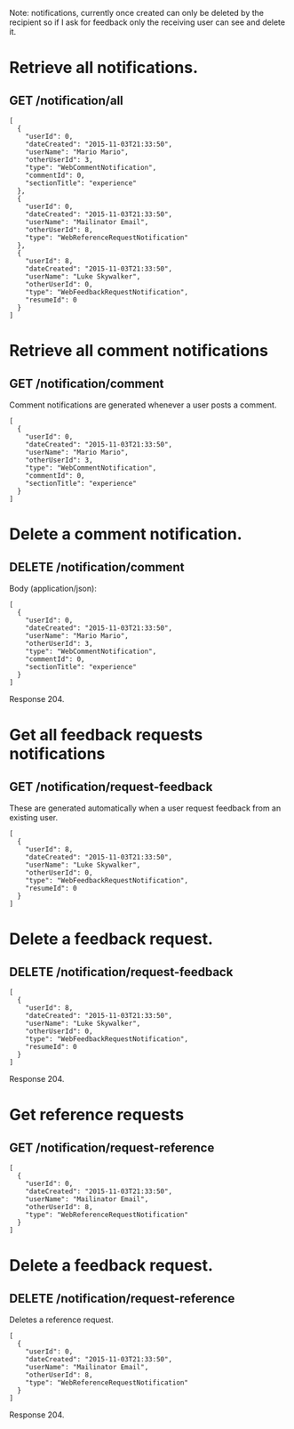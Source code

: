 Note: notifications, currently once created can only be deleted by the recipient so if I ask for feedback only the receiving user can see and delete it. 

# Retrieve all notifications.
## GET /notification/all

```
[
  {
    "userId": 0,
    "dateCreated": "2015-11-03T21:33:50",
    "userName": "Mario Mario",
    "otherUserId": 3,
    "type": "WebCommentNotification",
    "commentId": 0,
    "sectionTitle": "experience"
  },
  {
    "userId": 0,
    "dateCreated": "2015-11-03T21:33:50",
    "userName": "Mailinator Email",
    "otherUserId": 8,
    "type": "WebReferenceRequestNotification"
  },
  {
  	"userId": 8,
  	"dateCreated": "2015-11-03T21:33:50",
  	"userName": "Luke Skywalker",
  	"otherUserId": 0,
  	"type": "WebFeedbackRequestNotification",
  	"resumeId": 0
  }
]
```

# Retrieve all comment notifications
## GET /notification/comment	

Comment notifications are generated whenever a user posts a comment.

```
[
  {
    "userId": 0,
    "dateCreated": "2015-11-03T21:33:50",
    "userName": "Mario Mario",
    "otherUserId": 3,
    "type": "WebCommentNotification",
    "commentId": 0,
    "sectionTitle": "experience"
  }
]
```

# Delete a comment notification.
## DELETE /notification/comment 
Body (application/json):
```
[
  {
    "userId": 0,
    "dateCreated": "2015-11-03T21:33:50",
    "userName": "Mario Mario",
    "otherUserId": 3,
    "type": "WebCommentNotification",
    "commentId": 0,
    "sectionTitle": "experience"
  }
]
```
Response 204.

# Get all feedback requests notifications
## GET /notification/request-feedback

These are generated automatically when a user request feedback from an existing user.


```
[
  {
  	"userId": 8,
  	"dateCreated": "2015-11-03T21:33:50",
  	"userName": "Luke Skywalker",
  	"otherUserId": 0,
  	"type": "WebFeedbackRequestNotification",
  	"resumeId": 0
  }
]
```

# Delete a feedback request. 
## DELETE /notification/request-feedback

```
[
  {
  	"userId": 8,
  	"dateCreated": "2015-11-03T21:33:50",
  	"userName": "Luke Skywalker",
  	"otherUserId": 0,
  	"type": "WebFeedbackRequestNotification",
  	"resumeId": 0
  }
]
```
Response 204.

# Get reference requests
## GET /notification/request-reference

```
[
  {
    "userId": 0,
    "dateCreated": "2015-11-03T21:33:50",
    "userName": "Mailinator Email",
    "otherUserId": 8,
    "type": "WebReferenceRequestNotification"
  }
]
```

# Delete a feedback request. 
## DELETE /notification/request-reference
Deletes a reference request.

```
[
  {
    "userId": 0,
    "dateCreated": "2015-11-03T21:33:50",
    "userName": "Mailinator Email",
    "otherUserId": 8,
    "type": "WebReferenceRequestNotification"
  }
]
```

Response 204.
